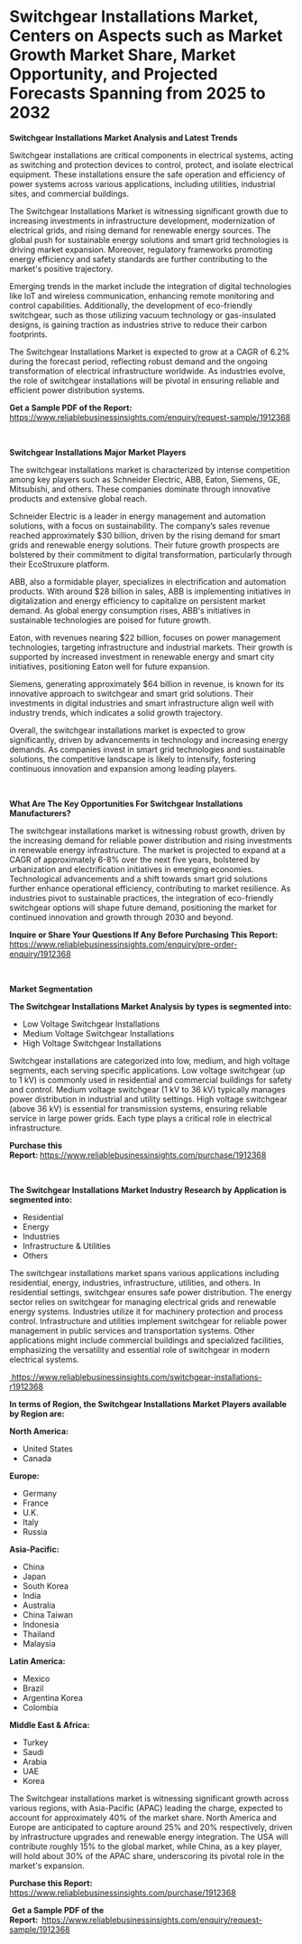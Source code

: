 <p><h1>Switchgear Installations Market, Centers on Aspects such as Market Growth Market Share, Market Opportunity, and Projected Forecasts Spanning from 2025 to 2032</h1></p><p><strong>Switchgear Installations Market Analysis and Latest Trends</strong></p>
<p><p>Switchgear installations are critical components in electrical systems, acting as switching and protection devices to control, protect, and isolate electrical equipment. These installations ensure the safe operation and efficiency of power systems across various applications, including utilities, industrial sites, and commercial buildings.</p><p>The Switchgear Installations Market is witnessing significant growth due to increasing investments in infrastructure development, modernization of electrical grids, and rising demand for renewable energy sources. The global push for sustainable energy solutions and smart grid technologies is driving market expansion. Moreover, regulatory frameworks promoting energy efficiency and safety standards are further contributing to the market's positive trajectory.</p><p>Emerging trends in the market include the integration of digital technologies like IoT and wireless communication, enhancing remote monitoring and control capabilities. Additionally, the development of eco-friendly switchgear, such as those utilizing vacuum technology or gas-insulated designs, is gaining traction as industries strive to reduce their carbon footprints. </p><p>The Switchgear Installations Market is expected to grow at a CAGR of 6.2% during the forecast period, reflecting robust demand and the ongoing transformation of electrical infrastructure worldwide. As industries evolve, the role of switchgear installations will be pivotal in ensuring reliable and efficient power distribution systems.</p></p>
<p><strong>Get a Sample PDF of the Report:&nbsp;</strong> <a href="https://www.reliablebusinessinsights.com/enquiry/request-sample/1912368?utm_campaign=2820&utm_medium=2&utm_source=Github&utm_content=ia&utm_term=12042025&utm_id=switchgear-installations">https://www.reliablebusinessinsights.com/enquiry/request-sample/1912368</a></p>
<p>&nbsp;</p>
<p><strong>Switchgear Installations Major Market Players</strong></p>
<p><p>The switchgear installations market is characterized by intense competition among key players such as Schneider Electric, ABB, Eaton, Siemens, GE, Mitsubishi, and others. These companies dominate through innovative products and extensive global reach.</p><p>Schneider Electric is a leader in energy management and automation solutions, with a focus on sustainability. The company’s sales revenue reached approximately $30 billion, driven by the rising demand for smart grids and renewable energy solutions. Their future growth prospects are bolstered by their commitment to digital transformation, particularly through their EcoStruxure platform.</p><p>ABB, also a formidable player, specializes in electrification and automation products. With around $28 billion in sales, ABB is implementing initiatives in digitalization and energy efficiency to capitalize on persistent market demand. As global energy consumption rises, ABB's initiatives in sustainable technologies are poised for future growth. </p><p>Eaton, with revenues nearing $22 billion, focuses on power management technologies, targeting infrastructure and industrial markets. Their growth is supported by increased investment in renewable energy and smart city initiatives, positioning Eaton well for future expansion.</p><p>Siemens, generating approximately $64 billion in revenue, is known for its innovative approach to switchgear and smart grid solutions. Their investments in digital industries and smart infrastructure align well with industry trends, which indicates a solid growth trajectory.</p><p>Overall, the switchgear installations market is expected to grow significantly, driven by advancements in technology and increasing energy demands. As companies invest in smart grid technologies and sustainable solutions, the competitive landscape is likely to intensify, fostering continuous innovation and expansion among leading players.</p></p>
<p>&nbsp;</p>
<p><strong>What Are The Key Opportunities For Switchgear Installations Manufacturers?</strong></p>
<p><p>The switchgear installations market is witnessing robust growth, driven by the increasing demand for reliable power distribution and rising investments in renewable energy infrastructure. The market is projected to expand at a CAGR of approximately 6-8% over the next five years, bolstered by urbanization and electrification initiatives in emerging economies. Technological advancements and a shift towards smart grid solutions further enhance operational efficiency, contributing to market resilience. As industries pivot to sustainable practices, the integration of eco-friendly switchgear options will shape future demand, positioning the market for continued innovation and growth through 2030 and beyond.</p></p>
<p><strong>Inquire or Share Your Questions If Any Before Purchasing This Report:</strong> <a href="https://www.reliablebusinessinsights.com/enquiry/pre-order-enquiry/1912368?utm_campaign=2820&utm_medium=2&utm_source=Github&utm_content=ia&utm_term=12042025&utm_id=switchgear-installations">https://www.reliablebusinessinsights.com/enquiry/pre-order-enquiry/1912368</a></p>
<p>&nbsp;</p>
<p><strong>Market Segmentation</strong></p>
<p><strong>The Switchgear Installations Market Analysis by types is segmented into:</strong></p>
<p><ul><li>Low Voltage Switchgear Installations</li><li>Medium Voltage Switchgear Installations</li><li>High Voltage Switchgear Installations</li></ul></p>
<p><p>Switchgear installations are categorized into low, medium, and high voltage segments, each serving specific applications. Low voltage switchgear (up to 1 kV) is commonly used in residential and commercial buildings for safety and control. Medium voltage switchgear (1 kV to 36 kV) typically manages power distribution in industrial and utility settings. High voltage switchgear (above 36 kV) is essential for transmission systems, ensuring reliable service in large power grids. Each type plays a critical role in electrical infrastructure.</p></p>
<p><strong>Purchase this Report:&nbsp;</strong><a href="https://www.reliablebusinessinsights.com/purchase/1912368?utm_campaign=2820&utm_medium=2&utm_source=Github&utm_content=ia&utm_term=12042025&utm_id=switchgear-installations">https://www.reliablebusinessinsights.com/purchase/1912368</a></p>
<p>&nbsp;</p>
<p><strong>The Switchgear Installations Market Industry Research by Application is segmented into:</strong></p>
<p><ul><li>Residential</li><li>Energy</li><li>Industries</li><li>Infrastructure & Utilities</li><li>Others</li></ul></p>
<p><p>The switchgear installations market spans various applications including residential, energy, industries, infrastructure, utilities, and others. In residential settings, switchgear ensures safe power distribution. The energy sector relies on switchgear for managing electrical grids and renewable energy systems. Industries utilize it for machinery protection and process control. Infrastructure and utilities implement switchgear for reliable power management in public services and transportation systems. Other applications might include commercial buildings and specialized facilities, emphasizing the versatility and essential role of switchgear in modern electrical systems.</p></p>
<p><a href="https://www.reliablebusinessinsights.com/switchgear-installations-r1912368?utm_campaign=2820&utm_medium=2&utm_source=Github&utm_content=ia&utm_term=12042025&utm_id=switchgear-installations">&nbsp;https://www.reliablebusinessinsights.com/switchgear-installations-r1912368</a></p>
<p><strong>In terms of Region, the Switchgear Installations Market Players available by Region are:</strong></p>
<p>
    <p> <strong> North America: </strong>
        <ul>
            <li>United States</li>
            <li>Canada</li>
        </ul>
        </p> 
    <p> <strong> Europe: </strong>
        <ul>
            <li>Germany</li>
            <li>France</li>
            <li>U.K.</li>
            <li>Italy</li>
            <li>Russia</li>
        </ul>
        </p> 
    <p> <strong> Asia-Pacific: </strong>
        <ul>
            <li>China</li>
            <li>Japan</li>
            <li>South Korea</li>
            <li>India</li>
            <li>Australia</li>
            <li>China Taiwan</li>
            <li>Indonesia</li>
            <li>Thailand</li>
            <li>Malaysia</li>
        </ul>
        </p> 
    <p> <strong> Latin America: </strong>
        <ul>
            <li>Mexico</li>
            <li>Brazil</li>
            <li>Argentina Korea</li>
            <li>Colombia</li>
        </ul>
        </p> 
    <p> <strong> Middle East & Africa: </strong>
        <ul>
            <li>Turkey</li>
            <li>Saudi</li>
            <li>Arabia</li>
            <li>UAE</li>
            <li>Korea</li>
        </ul>
    </p>
    </p>
<p><p>The Switchgear installations market is witnessing significant growth across various regions, with Asia-Pacific (APAC) leading the charge, expected to account for approximately 40% of the market share. North America and Europe are anticipated to capture around 25% and 20% respectively, driven by infrastructure upgrades and renewable energy integration. The USA will contribute roughly 15% to the global market, while China, as a key player, will hold about 30% of the APAC share, underscoring its pivotal role in the market's expansion.</p></p>
<p><strong>Purchase this Report: </strong><a href="https://www.reliablebusinessinsights.com/purchase/1912368?utm_campaign=2820&utm_medium=2&utm_source=Github&utm_content=ia&utm_term=12042025&utm_id=switchgear-installations">https://www.reliablebusinessinsights.com/purchase/1912368</a></p>
<p>&nbsp;<strong>Get a Sample PDF of the Report:&nbsp;&nbsp;</strong><a href="https://www.reliablebusinessinsights.com/enquiry/request-sample/1912368?utm_campaign=2820&utm_medium=2&utm_source=Github&utm_content=ia&utm_term=12042025&utm_id=switchgear-installations">https://www.reliablebusinessinsights.com/enquiry/request-sample/1912368</a></p>
<p><strong></strong></p>
<p><p></p><p></p><p></p></p>